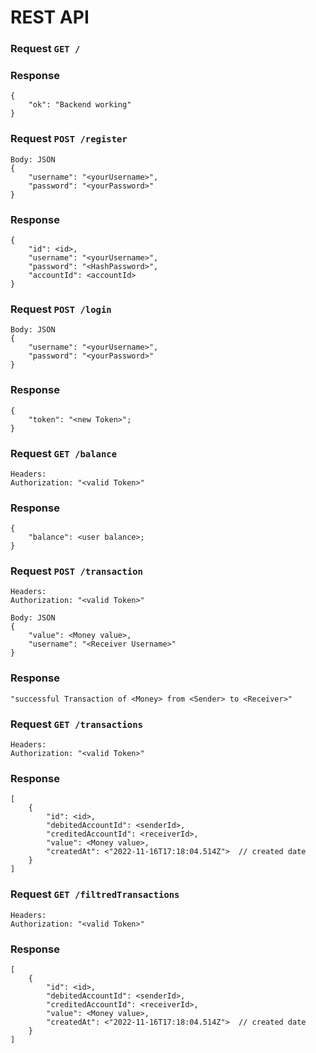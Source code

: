 # REST API

### Request `GET /`

### Response
    {
	    "ok": "Backend working"
    }

### Request `POST /register`

    Body: JSON
    {
        "username": "<yourUsername>",
        "password": "<yourPassword>"
    }

### Response
    {
        "id": <id>,
        "username": "<yourUsername>",
        "password": "<HashPassword>",
        "accountId": <accountId>
    }

### Request `POST /login`

    Body: JSON
    {
        "username": "<yourUsername>",
        "password": "<yourPassword>"
    }

### Response
    {
        "token": "<new Token>";
    }

### Request `GET /balance`

    Headers:
    Authorization: "<valid Token>"

### Response
    {
        "balance": <user balance>;
    }

### Request `POST /transaction`

    Headers:
    Authorization: "<valid Token>"

    Body: JSON
    {
        "value": <Money value>,
        "username": "<Receiver Username>"
    }

### Response
    "successful Transaction of <Money> from <Sender> to <Receiver>"

### Request `GET /transactions`

    Headers:
    Authorization: "<valid Token>"

### Response
    [
        {
            "id": <id>,
            "debitedAccountId": <senderId>,
            "creditedAccountId": <receiverId>,
            "value": <Money value>,
            "createdAt": <"2022-11-16T17:18:04.514Z">  // created date 
        }
    ]

### Request `GET /filtredTransactions`

    Headers:
    Authorization: "<valid Token>"

### Response
    [
        {
            "id": <id>,
            "debitedAccountId": <senderId>,
            "creditedAccountId": <receiverId>,
            "value": <Money value>,
            "createdAt": <"2022-11-16T17:18:04.514Z">  // created date 
        }
    ]
    